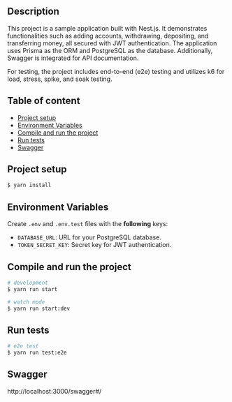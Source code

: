 ## Description <!-- omit in toc -->
This project is a sample application built with Nest.js. It demonstrates functionalities such as adding accounts, withdrawing, depositing, and transferring money, all secured with JWT authentication. The application uses Prisma as the ORM and PostgreSQL as the database. Additionally, Swagger is integrated for API documentation.

For testing, the project includes end-to-end (e2e) testing and utilizes k6 for load, stress, spike, and soak testing.

## Table of content <!-- omit in toc -->
- [Project setup](#project-setup)
- [Environment Variables](#environment-variables)
- [Compile and run the project](#compile-and-run-the-project)
- [Run tests](#run-tests)
- [Swagger](#swagger)

## Project setup
```bash
$ yarn install
```

## Environment Variables
Create `.env` and `.env.test` files with the **following** keys:

- `DATABASE_URL`: URL for your PostgreSQL database.
- `TOKEN_SECRET_KEY`: Secret key for JWT authentication.

## Compile and run the project
```bash 
# development
$ yarn run start

# watch mode
$ yarn run start:dev

```

## Run tests
```bash
# e2e test
$ yarn run test:e2e
```
## Swagger
http://localhost:3000/swagger#/